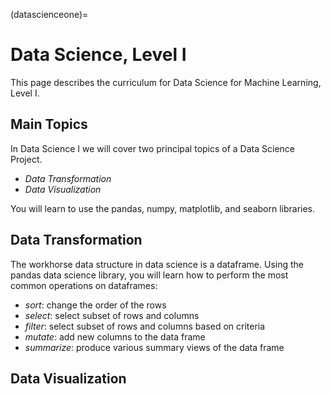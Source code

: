 (datascienceone)=
# Data Science, Level I 

This page describes the curriculum for Data Science for Machine Learning, Level I.



## Main Topics

In Data Science I we will cover two principal topics of a Data Science Project.

- *Data Transformation*
- *Data Visualization*

You will learn to use the pandas, numpy, matplotlib, and seaborn libraries.



## Data Transformation

The workhorse data structure in data science is a dataframe. Using the pandas data science library, you will learn how to perform the most common operations on dataframes:

- *sort*: change the order of the rows
- *select*: select subset of rows and columns
- *filter*: select subset of rows and columns based on criteria
- *mutate*: add new columns to the data frame
- *summarize*: produce various summary views of the data frame


## Data Visualization


